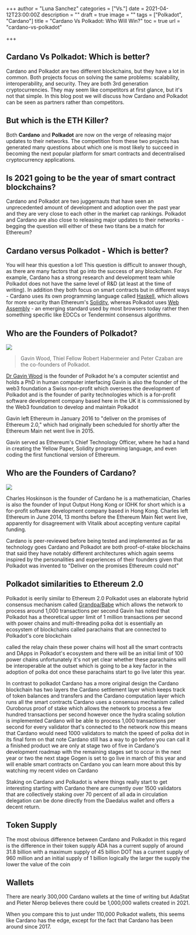 +++
author = "Luna Sanchez"
categories = ["Vs."]
date = 2021-04-12T23:00:00Z
description = ""
draft = true
image = ""
tags = ["Polkadot", "Cardano"]
title = "Cardano Vs Polkadot: Who Will Win?"
toc = true
url = "cardano-vs-polkadot"

+++
## Cardano Vs Polkadot: Which is better?

Cardano and Polkadot are two different blockchains, but they have a lot in common. Both projects focus on solving the same problems: scalability, interoperability, and security.  They are both 3rd generation cryptocurrencies.  They may seem like competitors at first glance, but it's not that simple. In this blog post we will discuss how Cardano and Polkadot can be seen as partners rather than competitors.

## But which is the ETH Killer?

Both **Cardano** and **Polkadot** are now on the verge of releasing major updates to their networks. The competition from these two projects has generated many questions about which one is most likely to succeed in becoming the next popular platform for smart contracts and decentralised cryptocurrency applications.

## Is 2021 going to be the year of smart contract blockchains?

Cardano and Polkadot are two juggernauts that have seen an unprecedented amount of development and adoption over the past year and they are very close to each other in the market cap rankings. Polkadot and Cardano are also close to releasing major updates to their networks - begging the question will either of these two titans be a match for Ethereum?

## Cardano versus Polkadot - Which is better?

You will hear this question a lot! This question is difficult to answer though, as there are many factors that go into the success of any blockchain. For example, Cardano has a strong research and development team while Polkadot does not have the same level of R&D (at least at the time of writing). In addition they both focus on smart contracts but in different ways - Cardano uses its own programming language called [Haskell](https://en.wikipedia.org/wiki/Haskell_(programming_language)), which allows for more security than Ethereum's [Solidity](https://en.wikipedia.org/wiki/Solidity), whereas Polkadot uses [Web Assembly](https://en.wikipedia.org/wiki/WebAssembly) - an emerging standard used by most browsers today rather then something specific like EDCCs or Tendermint consensus algorithms.

## Who are the Founders of Polkadot?

![](https://upload.wikimedia.org/wikipedia/commons/thumb/9/9a/Gavin_Wood.jpg/1280px-Gavin_Wood.jpg)

> Gavin Wood, Thiel Fellow Robert Habermeier and Peter Czaban are the co-founders of Polkadot.  

[Dr Gavin Wood](https://en.wikipedia.org/wiki/Gavin_Wood) is the founder of Polkadot he's a computer scientist and holds a PhD in human computer interfacing Gavin is also the founder of the web3 foundation a Swiss non-profit which oversees the development of Polkadot and is the founder of parity technologies which is a for-profit software development company based here in the UK it is commissioned by the Web3 foundation to develop and maintain Polkadot

Gavin left Ethereum in January 2016 to "deliver on the promises of Ethereum 2.0," which had originally been scheduled for shortly after the Ethereum Main net went live in 2015.

Gavin served as Ethereum's Chief Technology Officer, where he had a hand in creating the Yellow Paper, Solidity programming language, and even coding the first functional version of Ethereum.

## Who are the Founders of Cardano?

![](https://upload.wikimedia.org/wikipedia/commons/thumb/2/21/Charles_Hoskinson_profile_color_no_background.png/220px-Charles_Hoskinson_profile_color_no_background.png)

Charles Hoskinson is the founder of Cardano he is a mathematician, Charles is also the founder of Input Output Hong Kong or IOHK for short which is a for-profit software development company based in Hong Kong.  Charles left Ethereum in June 2014, 13 months before the Ethereum Main Net went live, apparently for disagreement with Vitalik about accepting venture capital funding. 

Cardano is peer-reviewed before being tested and implemented as far as technology goes Cardano and Polkadot are both proof-of-stake blockchains that said they have notably different architectures which again seems inspired by the personalities and experiences of their founders given that Polkadot was invented to "Deliver on the promises Ethereum could not" 

## Polkadot similarities to Ethereum 2.0

Polkadot is eerily similar to Ethereum 2.0 Polkadot uses an elaborate hybrid consensus mechanism called [Grandpa/Babe](https://wiki.polkadot.network/docs/en/learn-consensus) which allows the network to process around 1,000 transactions per second Gavin has noted that Polkadot has a theoretical upper limit of 1 million transactions per second with power chains and multi-threading polka dot is essentially an ecosystem of blockchains called parachains that are connected to Polkadot's core blockchain

called the relay chain these power chains will host all the smart contracts and DApps in Polkadot's ecosystem and there will be an initial limit of 100 power chains unfortunately it's not yet clear whether these parachains will be interoperable at the outset which is going to be a key factor in the adoption of polka dot once these parachains start to go live later this year.

In contrast to polkadot Cardano has a more original design the Cardano blockchain has two layers the Cardano settlement layer which keeps track of token balances and transfers and the Cardano computation layer which runs all the smart contracts Cardano uses a consensus mechanism called Ouroborus proof of stake which allows the network to process a few hundred transactions per second however once the hydra scaling solution is implemented Cardano will be able to process 1,000 transactions per second for every validator that's connected to the network now this means that Cardano would need 1000 validators to match the speed of polka dot in its final form on that note Cardano still has a way to go before you can call it a finished product we are only at stage two of five in Cardano's development roadmap with the remaining stages set to occur in the next year or two the next stage Gogen is set to go live in march of this year and will enable smart contracts on Cardano you can learn more about this by watching my recent video on Cardano

Staking on Cardano and Polkadot is where things really start to get interesting starting with Cardano there are currently over 1500 validators that are collectively staking over 70 percent of all ada in circulation delegation can be done directly from the Daedalus wallet and offers a decent return.

## Token Supply

The most obvious difference between Cardano and Polkadot in this regard is the difference in their token supply ADA has a current supply of around 31.8 billion with a maximum supply of 45 billion DOT has a current supply of 960 million and an initial supply of 1 billion logically the larger the supply the lower the value of the coin

## Wallets

There are nearly 300,000 Cardano wallets at the time of writing but AdaStat and Pieter Nierop believes there could be 1,000,000 wallets created in 2021.

When you compare this to just under 110,000 Polkadot wallets, this seems like Cardano has the edge, except for the fact that Cardano has been around since 2017.